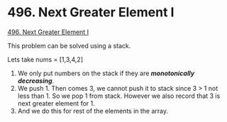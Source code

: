 # 496. Next Greater Element I

[496. Next Greater Element I](https://leetcode.com/problems/next-greater-element-i/)

This problem can be solved using a stack. 

Lets take nums = [1,3,4,2]
1. We only put numbers on the stack if they are ***monotonically decreasing***. 
2. We push 1. Then comes 3, we cannot push it to stack since 3 > 1 not less than 1. So we pop 1 from stack. However we also record that 3 is next greater element for 1. 
3. And we do this for rest of the elements in the array.
